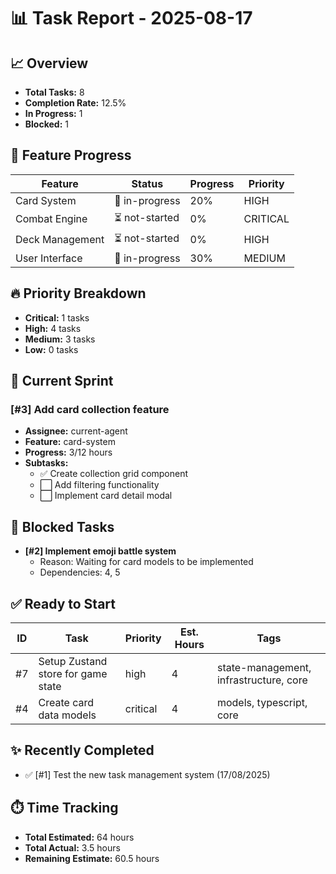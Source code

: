 # 📊 Task Report - 2025-08-17

## 📈 Overview

- **Total Tasks:** 8
- **Completion Rate:** 12.5%
- **In Progress:** 1
- **Blocked:** 1

## 🎯 Feature Progress

| Feature | Status | Progress | Priority |
|---------|--------|----------|----------|
| Card System | 🔄 in-progress | 20% | HIGH |
| Combat Engine | ⏳ not-started | 0% | CRITICAL |
| Deck Management | ⏳ not-started | 0% | HIGH |
| User Interface | 🔄 in-progress | 30% | MEDIUM |

## 🔥 Priority Breakdown

- **Critical:** 1 tasks
- **High:** 4 tasks
- **Medium:** 3 tasks
- **Low:** 0 tasks

## 🚀 Current Sprint

### [#3] Add card collection feature
- **Assignee:** current-agent
- **Feature:** card-system
- **Progress:** 3/12 hours
- **Subtasks:**
  - ✅ Create collection grid component
  - ⬜ Add filtering functionality
  - ⬜ Implement card detail modal

## 🚧 Blocked Tasks

- **[#2] Implement emoji battle system**
  - Reason: Waiting for card models to be implemented
  - Dependencies: 4, 5

## ✅ Ready to Start

| ID | Task | Priority | Est. Hours | Tags |
|----|------|----------|------------|------|
| #7 | Setup Zustand store for game state | high | 4 | state-management, infrastructure, core |
| #4 | Create card data models | critical | 4 | models, typescript, core |

## ✨ Recently Completed

- ✅ [#1] Test the new task management system (17/08/2025)

## ⏱️ Time Tracking

- **Total Estimated:** 64 hours
- **Total Actual:** 3.5 hours
- **Remaining Estimate:** 60.5 hours

